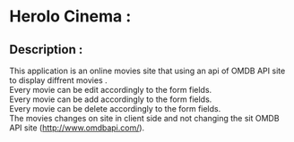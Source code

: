 # Herolo Cinema :

## Description :

This application is an online movies site that using an api of OMDB API site to display diffrent movies .<br />
Every movie can be edit accordingly to the form fields.<br />
Every movie can be add accordingly to the form fields.<br />
Every movie can be delete accordingly to the form fields.<br />
The movies changes on site in client side and not changing the sit OMDB API site (http://www.omdbapi.com/).<br />
